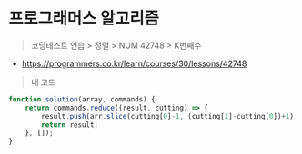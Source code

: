 # 프로그래머스 알고리즘
> 코딩테스트 연습 > 정렬 > NUM 42748 > K번째수
- https://programmers.co.kr/learn/courses/30/lessons/42748


> 내 코드
```js
function solution(array, commands) {
    return commands.reduce((result, cutting) => {
        result.push(arr.slice(cutting[0]-1, (cutting[1]-cutting[0])+1).sort((a, b) => a - b)[cutting[2]-1]);
        return result;
    }, []);
}
```
